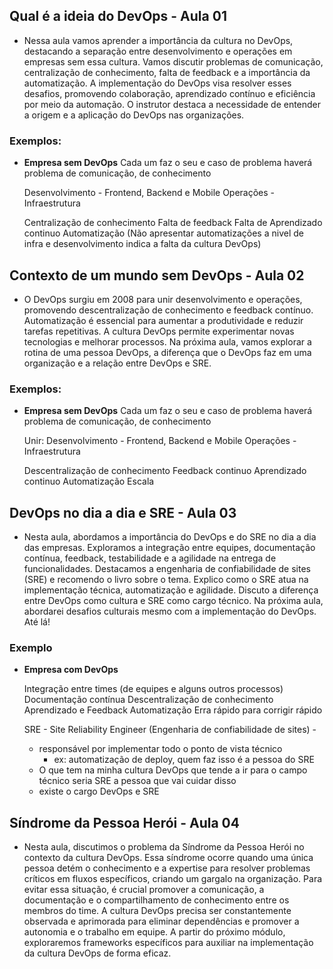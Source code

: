 ## Qual é a ideia do DevOps - Aula 01
- Nessa aula vamos aprender a importância da cultura no DevOps, destacando a separação entre desenvolvimento e operações em empresas sem essa cultura. Vamos discutir problemas de comunicação, centralização de conhecimento, falta de feedback e a importância da automatização. A implementação do DevOps visa resolver esses desafios, promovendo colaboração, aprendizado contínuo e eficiência por meio da automação. O instrutor destaca a necessidade de entender a origem e a aplicação do DevOps nas organizações.

### Exemplos:
- **Empresa sem DevOps**
	Cada um faz o seu e caso de problema haverá problema de comunicação, de conhecimento
	
	Desenvolvimento - Frontend, Backend e Mobile
	Operações - Infraestrutura

	Centralização de conhecimento
	Falta de feedback
	Falta de Aprendizado continuo
	Automatização (Não apresentar automatizações a nivel de infra e desenvolvimento indica a falta da cultura DevOps)

## Contexto de um mundo sem DevOps - Aula 02
- O DevOps surgiu em 2008 para unir desenvolvimento e operações, promovendo descentralização de conhecimento e feedback contínuo. Automatização é essencial para aumentar a produtividade e reduzir tarefas repetitivas. A cultura DevOps permite experimentar novas tecnologias e melhorar processos. Na próxima aula, vamos explorar a rotina de uma pessoa DevOps, a diferença que o DevOps faz em uma organização e a relação entre DevOps e SRE.
### Exemplos:
- **Empresa sem DevOps**
	Cada um faz o seu e caso de problema haverá problema de comunicação, de conhecimento

	Unir:
	Desenvolvimento - Frontend, Backend e Mobile
	Operações - Infraestrutura

	Descentralização de conhecimento
	Feedback continuo
	Aprendizado continuo
	Automatização 
	Escala

## DevOps no dia a dia e SRE - Aula 03
- Nesta aula, abordamos a importância do DevOps e do SRE no dia a dia das empresas. Exploramos a integração entre equipes, documentação contínua, feedback, testabilidade e a agilidade na entrega de funcionalidades. Destacamos a engenharia de confiabilidade de sites (SRE) e recomendo o livro sobre o tema. Explico como o SRE atua na implementação técnica, automatização e agilidade. Discuto a diferença entre DevOps como cultura e SRE como cargo técnico. Na próxima aula, abordarei desafios culturais mesmo com a implementação do DevOps. Até lá!
### Exemplo
- **Empresa com DevOps**
	
	Integração entre times (de equipes e alguns outros processos)
	Documentação contínua
	Descentralização de conhecimento
	Aprendizado e Feedback
	Automatização
	Erra rápido para corrigir rápido 

	SRE - Site Reliability Engineer (Engenharia de confiabilidade de sites) - 
	- responsável por implementar todo o ponto de vista técnico
		- ex: automatização de deploy, quem faz isso é a pessoa do SRE
	- O que tem na minha cultura DevOps que tende a ir para o campo técnico seria SRE a pessoa que vai cuidar disso
	- existe o cargo DevOps e SRE

## Síndrome da Pessoa Herói - Aula 04
- Nesta aula, discutimos o problema da Síndrome da Pessoa Herói no contexto da cultura DevOps. Essa síndrome ocorre quando uma única pessoa detém o conhecimento e a expertise para resolver problemas críticos em fluxos específicos, criando um gargalo na organização. Para evitar essa situação, é crucial promover a comunicação, a documentação e o compartilhamento de conhecimento entre os membros do time. A cultura DevOps precisa ser constantemente observada e aprimorada para eliminar dependências e promover a autonomia e o trabalho em equipe. A partir do próximo módulo, exploraremos frameworks específicos para auxiliar na implementação da cultura DevOps de forma eficaz.